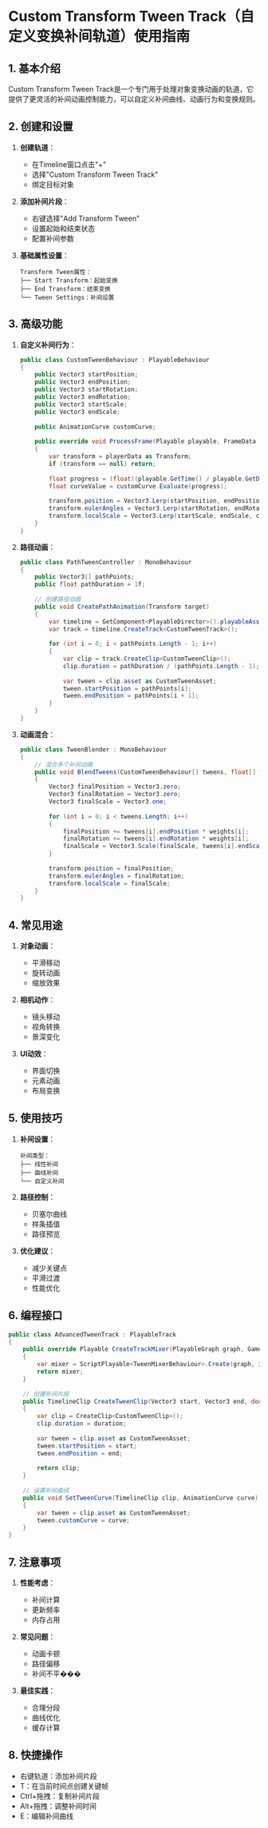 # Custom Transform Tween Track（自定义变换补间轨道）使用指南

## 1. 基本介绍
Custom Transform Tween Track是一个专门用于处理对象变换动画的轨道，它提供了更灵活的补间动画控制能力，可以自定义补间曲线、动画行为和变换规则。

## 2. 创建和设置
1. **创建轨道**：
   - 在Timeline窗口点击"+"
   - 选择"Custom Transform Tween Track"
   - 绑定目标对象

2. **添加补间片段**：
   - 右键选择"Add Transform Tween"
   - 设置起始和结束状态
   - 配置补间参数

3. **基础属性设置**：
   ```
   Transform Tween属性：
   ├── Start Transform：起始变换
   ├── End Transform：结束变换
   └── Tween Settings：补间设置
   ```

## 3. 高级功能
1. **自定义补间行为**：
   ```csharp
   public class CustomTweenBehaviour : PlayableBehaviour
   {
       public Vector3 startPosition;
       public Vector3 endPosition;
       public Vector3 startRotation;
       public Vector3 endRotation;
       public Vector3 startScale;
       public Vector3 endScale;
       
       public AnimationCurve customCurve;
       
       public override void ProcessFrame(Playable playable, FrameData info, object playerData)
       {
           var transform = playerData as Transform;
           if (transform == null) return;
           
           float progress = (float)(playable.GetTime() / playable.GetDuration());
           float curveValue = customCurve.Evaluate(progress);
           
           transform.position = Vector3.Lerp(startPosition, endPosition, curveValue);
           transform.eulerAngles = Vector3.Lerp(startRotation, endRotation, curveValue);
           transform.localScale = Vector3.Lerp(startScale, endScale, curveValue);
       }
   }
   ```

2. **路径动画**：
   ```csharp
   public class PathTweenController : MonoBehaviour
   {
       public Vector3[] pathPoints;
       public float pathDuration = 1f;
       
       // 创建路径动画
       public void CreatePathAnimation(Transform target)
       {
           var timeline = GetComponent<PlayableDirector>().playableAsset as TimelineAsset;
           var track = timeline.CreateTrack<CustomTweenTrack>();
           
           for (int i = 0; i < pathPoints.Length - 1; i++)
           {
               var clip = track.CreateClip<CustomTweenClip>();
               clip.duration = pathDuration / (pathPoints.Length - 1);
               
               var tween = clip.asset as CustomTweenAsset;
               tween.startPosition = pathPoints[i];
               tween.endPosition = pathPoints[i + 1];
           }
       }
   }
   ```

3. **动画混合**：
   ```csharp
   public class TweenBlender : MonoBehaviour
   {
       // 混合多个补间动画
       public void BlendTweens(CustomTweenBehaviour[] tweens, float[] weights)
       {
           Vector3 finalPosition = Vector3.zero;
           Vector3 finalRotation = Vector3.zero;
           Vector3 finalScale = Vector3.one;
           
           for (int i = 0; i < tweens.Length; i++)
           {
               finalPosition += tweens[i].endPosition * weights[i];
               finalRotation += tweens[i].endRotation * weights[i];
               finalScale = Vector3.Scale(finalScale, tweens[i].endScale * weights[i]);
           }
           
           transform.position = finalPosition;
           transform.eulerAngles = finalRotation;
           transform.localScale = finalScale;
       }
   }
   ```

## 4. 常见用途
1. **对象动画**：
   - 平滑移动
   - 旋转动画
   - 缩放效果

2. **相机动作**：
   - 镜头移动
   - 视角转换
   - 景深变化

3. **UI动效**：
   - 界面切换
   - 元素动画
   - 布局变换

## 5. 使用技巧
1. **补间设置**：
   ```
   补间类型：
   ├── 线性补间
   ├── 曲线补间
   └── 自定义补间
   ```

2. **路径控制**：
   - 贝塞尔曲线
   - 样条插值
   - 路径预览

3. **优化建议**：
   - 减少关键点
   - 平滑过渡
   - 性能优化

## 6. 编程接口
```csharp
public class AdvancedTweenTrack : PlayableTrack
{
    public override Playable CreateTrackMixer(PlayableGraph graph, GameObject go, int inputCount)
    {
        var mixer = ScriptPlayable<TweenMixerBehaviour>.Create(graph, inputCount);
        return mixer;
    }
    
    // 创建补间片段
    public TimelineClip CreateTweenClip(Vector3 start, Vector3 end, double duration)
    {
        var clip = CreateClip<CustomTweenClip>();
        clip.duration = duration;
        
        var tween = clip.asset as CustomTweenAsset;
        tween.startPosition = start;
        tween.endPosition = end;
        
        return clip;
    }
    
    // 设置补间曲线
    public void SetTweenCurve(TimelineClip clip, AnimationCurve curve)
    {
        var tween = clip.asset as CustomTweenAsset;
        tween.customCurve = curve;
    }
}
```

## 7. 注意事项
1. **性能考虑**：
   - 补间计算
   - 更新频率
   - 内存占用

2. **常见问题**：
   - 动画卡顿
   - 路径偏移
   - 补间不平���

3. **最佳实践**：
   - 合理分段
   - 曲线优化
   - 缓存计算

## 8. 快捷操作
- 右键轨道：添加补间片段
- T：在当前时间点创建关键帧
- Ctrl+拖拽：复制补间片段
- Alt+拖拽：调整补间时间
- E：编辑补间曲线 